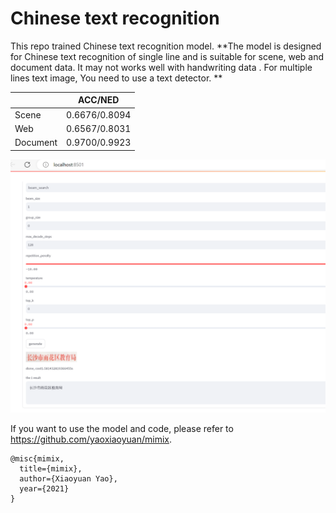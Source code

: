 # Chinese text recognition

This repo trained Chinese text recognition model. **The model is designed for Chinese text recognition of single line and is suitable for scene, web and document data. It may not works well with handwriting data . For multiple lines text image, You need to use a text detector. **

|          | ACC/NED       |
| -------- | ------------- |
| Scene    | 0.6676/0.8094 |
| Web      | 0.6567/0.8031 |
| Document | 0.9700/0.9923 |

![image](pic/streamlit.png)

If you want to use the model and code, please refer to https://github.com/yaoxiaoyuan/mimix.

```
@misc{mimix,
  title={mimix},
  author={Xiaoyuan Yao},
  year={2021}
}
```

